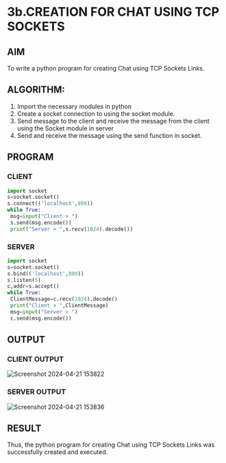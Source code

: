 # 3b.CREATION FOR CHAT USING TCP SOCKETS
## AIM
To write a python program for creating Chat using TCP Sockets Links.
## ALGORITHM:
1. Import the necessary modules in python
2. Create a socket connection to using the socket module.
3. Send message to the client and receive the message from the client using the Socket module in
 server
4. Send and receive the message using the send function in socket.
## PROGRAM
### CLIENT
```py
import socket
s=socket.socket()
s.connect(('localhost',800))
while True:
 msg=input("Client > ")
 s.send(msg.encode())
 print("Server > ",s.recv(1024).decode())
```
### SERVER 
```py
import socket
s=socket.socket()
s.bind(('localhost',800))
s.listen(5)
c,addr=s.accept()
while True:
 ClientMessage=c.recv(1024).decode()
 print("Client > ",ClientMessage)
 msg=input("Server > ")
 c.send(msg.encode())

```
## OUTPUT
### CLIENT OUTPUT
![Screenshot 2024-04-21 153822](https://github.com/c-sanjay/3b_CHAT_USING_TCP_SOCKETS/assets/147139405/e633ef4b-b7ba-4ae9-916f-9631cde4962d)

### SERVER OUTPUT
![Screenshot 2024-04-21 153836](https://github.com/c-sanjay/3b_CHAT_USING_TCP_SOCKETS/assets/147139405/7496b6c8-fd07-46c6-b855-6b408cf8ff46)

## RESULT
Thus, the python program for creating Chat using TCP Sockets Links was successfully 
created and executed.
